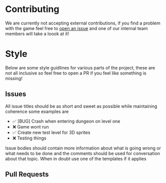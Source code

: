 # Contributing

We are currently not accepting external contributions, if you find a problem with the game feel free to [open an issue](https://github.com/Degenerate-Games/shadows-below/issues/new/choose) and one of our internal team members will take a loook at it!

# Style

Below are some style guidlines for various parts of the project, these are not all inclusive so feel free to open a PR if you feel like something is missing!

## Issues

All issue titles should be as short and sweet as possible while maintaining coherence some examples are

- ✅ [BUG] Crash when entering dungeon on level one
- ❌ Game wont run
- ✅ Create new test level for 3D sprites
- ❌ Testing things

Issue bodies should contain more information about what is going wrong or what needs to be done and the comments should be used for conversation about that topic. When in doubt use one of the templates if it applies

## Pull Requests